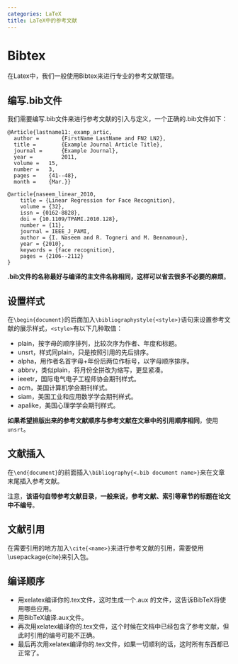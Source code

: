 ```yaml
---
categories: LaTeX
title: LaTeX中的参考文献
---
```


# Bibtex

在Latex中，我们一般使用Bibtex来进行专业的参考文献管理。

## 编写.bib文件

我们需要编写.bib文件来进行参考文献的引入与定义，一个正确的.bib文件如下：

```
@Article{lastname11:_examp_artic,
  author = 		 {FirstName LastName and FN2 LN2},
  title = 		 {Example Journal Article Title},
  journal = 	 {Example Journal},
  year = 		 2011,
  volume = 	 15,
  number = 	 3,
  pages = 	 {41--48},
  month = 	 {Mar.}}

@article{naseem_linear_2010,
	title = {Linear Regression for Face Recognition},
	volume = {32},
	issn = {0162-8828},
	doi = {10.1109/TPAMI.2010.128},
	number = {11},
	journal = IEEE_J_PAMI,
	author = {I. Naseem and R. Togneri and M. Bennamoun},
	year = {2010},
	keywords = {face recognition},
	pages = {2106--2112}
}
```

**.bib文件的名称最好与编译的主文件名称相同，这样可以省去很多不必要的麻烦**。

## 设置样式

在`\begin{document}`的后面加入`\bibliographystyle{<style>}`语句来设置参考文献的展示样式，`<style>`有以下几种取值：

- plain，按字母的顺序排列，比较次序为作者、年度和标题。
- unsrt，样式同plain，只是按照引用的先后排序。
- alpha，用作者名首字母+年份后两位作标号，以字母顺序排序。
- abbrv，类似plain，将月份全拼改为缩写，更显紧凑。
- ieeetr，国际电气电子工程师协会期刊样式。
- acm，美国计算机学会期刊样式。
- siam，美国工业和应用数学学会期刊样式。
- apalike，美国心理学学会期刊样式。

**如果希望排版出来的参考文献顺序与参考文献在文章中的引用顺序相同**，使用`unsrt`。

## 文献插入

在`\end{document}`的前面插入`\bibliography{<.bib document name>}`来在文章末尾插入参考文献。

注意，**该语句自带参考文献目录，一般来说，参考文献、索引等章节的标题在论文中不编号**。

## 文献引用

在需要引用的地方加入`\cite{<name>}`来进行参考文献的引用，需要使用\usepackage{cite}来引入包。

## 编译顺序

- 用xelatex编译你的.tex文件，这时生成一个.aux 的文件，这告诉BibTeX将使用哪些应用。
- 用BibTeX编译.aux文件。
- 再次用xelatex编译你的.tex文件，这个时候在文档中已经包含了参考文献，但此时引用的编号可能不正确。
- 最后再次用xelatex编译你的.tex文件，如果一切顺利的话，这时所有东西都已正常了。

